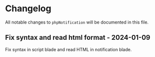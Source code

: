 # Changelog

All notable changes to `phpNotification` will be documented in this file.

## Fix syntax and read html format - 2024-01-09

Fix syntax in script blade and read HTML in notification blade.
